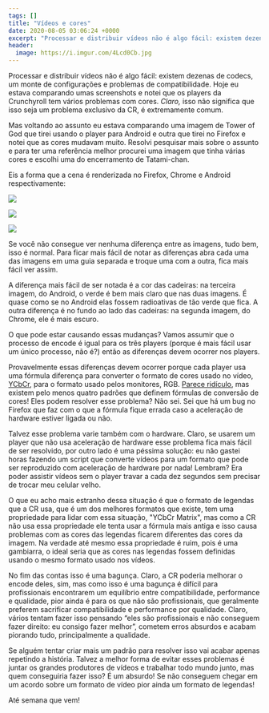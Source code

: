 ```yaml
---
tags: []
title: "Vídeos e cores"
date: 2020-08-05 03:06:24 +0000
excerpt: "Processar e distribuir vídeos não é algo fácil: existem dezenas de codecs, um monte de configurações..."
header:
  image: https://i.imgur.com/4Lcd0Cb.jpg
---
```


Processar e distribuir vídeos não é algo fácil: existem dezenas de codecs, um monte de configurações e problemas de compatibilidade. Hoje eu estava comparando umas screenshots e notei que os players da Crunchyroll tem vários problemas com cores. *Claro,* isso não significa que isso seja um problema exclusivo da CR, é extremamente comum.

Mas voltando ao assunto eu estava comparando uma imagem de Tower of God que tirei usando o player para Android e outra que tirei no Firefox e notei que as cores mudavam muito. Resolvi pesquisar mais sobre o assunto e para ter uma referência melhor procurei uma imagem que tinha várias cores e escolhi uma do encerramento de Tatami-chan.

Eis a forma que a cena é renderizada no Firefox, Chrome e Android respectivamente:

![](https://i.imgur.com/MiQg8oL.png)

![](https://i.imgur.com/fdftymT.png)

![](https://i.imgur.com/ejmbYDX.png)

Se você não consegue ver nenhuma diferença entre as imagens, tudo bem, isso é normal. Para ficar mais fácil de notar as diferenças abra cada uma das imagens em uma guia separada e troque uma com a outra, fica mais fácil ver assim.

A diferença mais fácil de ser notada é a cor das cadeiras: na terceira imagem, do Android, o verde é bem mais claro que nas duas imagens. É quase como se no Android elas fossem radioativas de tão verde que fica. A outra diferença é no fundo ao lado das cadeiras: na segunda imagem, do Chrome, ele é mais escuro.

O que pode estar causando essas mudanças? Vamos assumir que o processo de encode é igual para os três players (porque é mais fácil usar um único processo, não é?) então as diferenças devem ocorrer nos players.

Provavelmente essas diferenças devem ocorrer porque cada player usa uma fórmula diferença para converter o formato de cores usado no vídeo, [YCbCr](https://en.wikipedia.org/wiki/YCbCr), para o formato usado pelos monitores, RGB. [Parece ridículo](https://xkcd.com/927/), mas existem pelo menos quatro padrões que definem fórmulas de conversão de cores! Eles podem resolver esse problema? Não sei. Sei que há um bug no Firefox que faz com o que a fórmula fique errada caso a aceleração de hardware estiver ligada ou não.

Talvez esse problema varie também com o hardware. Claro, se usarem um player que não usa aceleração de hardware esse problema fica mais fácil de ser resolvido, por outro lado é uma péssima solução: eu não gastei horas fazendo um script que converte vídeos para um formato que pode ser reproduzido com aceleração de hardware por nada! Lembram? Era poder assistir vídeos sem o player travar a cada dez segundos sem precisar de trocar meu celular velho.

O que eu acho mais estranho dessa situação é que o formato de legendas que a CR usa, que é um dos melhores formatos que existe, tem uma propriedade para lidar com essa situação, "YCbCr Matrix", mas como a CR não usa essa propriedade ele tenta usar a fórmula mais antiga e isso causa problemas com as cores das legendas ficarem diferentes das cores da imagem. Na verdade até mesmo essa propriedade é ruim, pois é uma gambiarra, o ideal seria que as cores nas legendas fossem definidas usando o mesmo formato usado nos vídeos.

No fim das contas isso é uma bagunça. Claro, a CR poderia melhorar o encode deles, sim, mas como isso é uma bagunça é difícil para profissionais encontrarem um equilíbrio entre compatibilidade, performance e qualidade, pior ainda é para os que não são profissionais, que geralmente preferem sacrificar compatibilidade e performance por qualidade. Claro, vários tentam fazer isso pensando “eles são profissionais e não conseguem fazer direito: eu consigo fazer melhor”, cometem erros absurdos e acabam piorando tudo, principalmente a qualidade.

Se alguém tentar criar mais um padrão para resolver isso vai acabar apenas repetindo a história. Talvez a melhor forma de evitar esses problemas é juntar os grandes produtores de vídeos e trabalhar todo mundo junto, mas quem conseguiria fazer isso? É um absurdo! Se não conseguem chegar em um acordo sobre um formato de vídeo pior ainda um formato de legendas!

Até semana que vem!